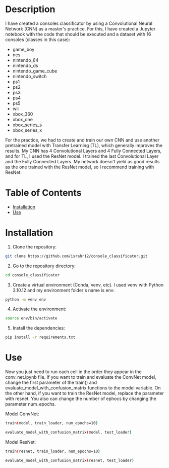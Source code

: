 # Description
I have created a consoles classificator by using a Convolutional Neural Network (CNN) as a master's practice. For this, I have created a Jupyter notebook with the code that should be executed and a dataset with 16 consoles (classes in this case): 
- game_boy
- nes
- nintendo_64
- nintendo_ds
- nintendo_game_cube
- nintendo_switch
- ps1
- ps2
- ps3
- ps4
- ps5
- wii
- xbox_360
- xbox_one
- xbox_series_s
- xbox_series_x

For the practice, we had to create and train our own CNN and use another pretrained model with Transfer Learning (TL), which generally improves the results. My CNN has 4 Convolutional Layers and 4 Fully Connected Layers, and for TL, I used the ResNet model. I trained the last Convolutional Layer and the Fully Connected Layers. My network doesn't yield as good results as the one trained with the ResNet model, so I recommend training with ResNet.

# Table of Contents
- [Installation](#installation)
- [Use](#use)

# Installation
1. Clone the repository:
```bash
git clone https://github.com/israhr12/console_classificator.git
```

2. Go to the repository directory:
```bash
cd console_classificator
```

3. Create a virtual environment (Conda, venv, etc). I used venv with Python 3.10.12 and my environment folder's name is env:
```bash
python -m venv env
```

4. Activate the environment:
```bash
source env/bin/activate
```

5. Install the dependencies:
```bash
pip install -r requirements.txt
```
# Use
Now you just need to run each cell in the order they appear in the conv_net.ipynb file. If you want to train and evaluate the ConvNet model, change the first parameter of the train() and evaluate_model_with_confusion_matrix functions to the model variable. On the other hand, if you want to train the ResNet model, replace the parameter with resnet. You also can change the number of ephocs by changing the parameter num_epochs.

Model ConvNet:
```bash
train(model, train_loader, num_epochs=10)
```
```bash
evaluate_model_with_confusion_matrix(model, test_loader)
```

Model ResNet:
```bash
train(resnet, train_loader, num_epochs=10)
```
```bash
evaluate_model_with_confusion_matrix(resnet, test_loader)
```


